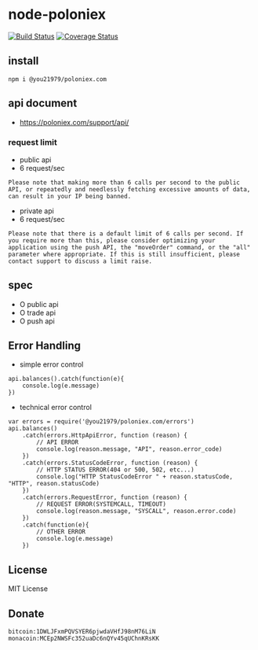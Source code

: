 # node-poloniex

[![Build Status](https://secure.travis-ci.org/you21979/node-poloniex.png?branch=master)](https://travis-ci.org/you21979/node-poloniex)
[![Coverage Status](https://coveralls.io/repos/github/you21979/node-poloniex/badge.svg?branch=master)](https://coveralls.io/github/you21979/node-poloniex?branch=master)

## install

```
npm i @you21979/poloniex.com
```

## api document

* https://poloniex.com/support/api/

### request limit

* public api
* 6 request/sec

```
Please note that making more than 6 calls per second to the public API, or repeatedly and needlessly fetching excessive amounts of data, can result in your IP being banned.
```

* private api
* 6 request/sec

```
Please note that there is a default limit of 6 calls per second. If you require more than this, please consider optimizing your application using the push API, the "moveOrder" command, or the "all" parameter where appropriate. If this is still insufficient, please contact support to discuss a limit raise.
```

## spec

* O public api
* O trade api
* O push api


## Error Handling

* simple error control

```
api.balances().catch(function(e){
    console.log(e.message)
})
```

* technical error control

```
var errors = require('@you21979/poloniex.com/errors')
api.balances()
    .catch(errors.HttpApiError, function (reason) {
        // API ERROR
        console.log(reason.message, "API", reason.error_code)
    })
    .catch(errors.StatusCodeError, function (reason) {
        // HTTP STATUS ERROR(404 or 500, 502, etc...)
        console.log("HTTP StatusCodeError " + reason.statusCode, "HTTP", reason.statusCode)
    })
    .catch(errors.RequestError, function (reason) {
        // REQUEST ERROR(SYSTEMCALL, TIMEOUT)
        console.log(reason.message, "SYSCALL", reason.error.code)
    })
    .catch(function(e){
        // OTHER ERROR
        console.log(e.message)
    })
```

License
-------

MIT License


Donate
------

```
bitcoin:1DWLJFxmPQVSYER6pjwdaVHfJ98nM76LiN 
monacoin:MCEp2NWSFc352uaDc6nQYv45qUChnKRsKK 
```
